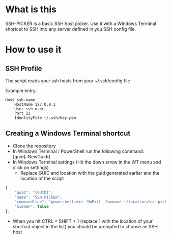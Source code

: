 # What is this #
SSH-PICKER is a basic SSH host picker.
Use it with a Windows Terminal shortcut to SSH into any server defined in you SSH config file.

# How to use it #

## SSH Profile
The script reads your ssh hosts from your ~/.ssh/config file

Example entry:
```
Host ssh-name
    HostName 127.0.0.1
    User ssh-user
    Port 22
    IdentityFile ~/.ssh/key.pem
```

## Creating a Windows Terminal shortcut
- Clone the repository
- In Windows Terminal / PowerShell run the following command: [guid]::NewGuid()
- In Windows Terminal settings (Hit the down arrow in the WT menu and click on settings)
    - Replace GUID and location with the guid generated earlier and the location of the script

```javascript
{
    "guid": "{GUID}",
    "name": "SSH PICKER",
    "commandline": "powershell.exe -NoExit -Command ~/location/ssh-picker.ps1",
    "hidden": false
},
```
- When you hit CTRL + SHIFT + 1 (replace 1 with the location of your shortcut object in the list) you should be prompted to choose an SSH host